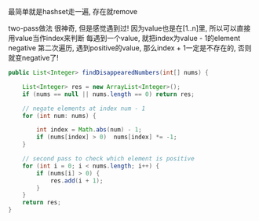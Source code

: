 最简单就是hashset走一遍, 存在就remove

two-pass做法
很神奇, 但是感觉遇到过!
因为value也是在[1..n]里, 所以可以直接用value当作index来判断
每遇到一个value, 就把index为value - 1的element negative
第二次遍历, 遇到positive的value, 那么index + 1一定是不存在的, 否则就变negative了!



```java
public List<Integer> findDisappearedNumbers(int[] nums) {

    List<Integer> res = new ArrayList<Integer>();
    if (nums == null || nums.length == 0) return res;

    // negate elements at index num - 1
    for (int num: nums) {

        int index = Math.abs(num) - 1;
        if (nums[index] > 0)  nums[index] *= -1;
    }

    // second pass to check which element is positive
    for (int i = 0; i < nums.length; i++) {
        if (nums[i] > 0) {
            res.add(i + 1);
        } 
    }
    return res;
}
```

